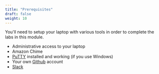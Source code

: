 ```yaml
---
title: "Prerequisites"
draft: false
weight: 10
---
```


You'll need to setup your laptop with various tools in order to complete the labs in this module.

- Administrative access to your laptop
- Amazon Chime
- [PuTTY](https://www.chiark.greenend.org.uk/~sgtatham/putty/latest.html) installed and working (if you use Windows)
- Your own [Github](https://www.github.com) account
- [Slack](https://www.slack.com)
